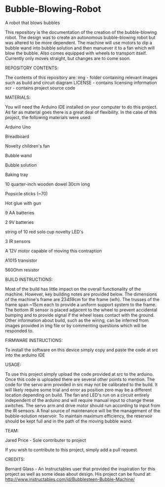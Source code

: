 # Bubble-Blowing-Robot
A robot that blows bubbles

This repository is the documentation of the creation of the bubble-blowing robot. The design was to create an autonomous bubble-blowing robot but was altered to be more dependent. The machine will use motors to dip a bubble wand into bubble solution and then manuever it to a fan which will blow the bubble. Also comes equipped with wheels to transport itself. Currently only moves straight, but changes are to come soon. 

REPOSITORY CONTENTS:

The contents of this repository are:
img - folder containing relevant images such as build and circuit diagram
LICENSE - contains licensing information
scr - contains project source code

MATERIALS:

You will need the Arduino IDE installed on your computer to do this project. As far as material goes there is a great deal of flexibility. In the case of this project, the following materials were used:

Arduino Uno

Breadboard

Novelty children's fan

Bubble wand

Bubble solution

Baking tray

10 quarter-inch wooden dowel 30cm long

Popsicle sticks (~70)

Hot glue with gun

9 AA batteries

2 9V batteries

string of 10 red solo cup novelty LED's

3 IR sensors

A 12V motor capable of moving this contraption

A1015 transistor

560Ohm resistor


BUILD INSTRUCTIONS:

Most of the build has little impact on the overall functionality of the machine. However, key building notes are provided below.
The dimensions of the machine's frame are 23*45*9cm for the frame (w*l*h). The trusses of the frame span ~15cm each to provide a uniform support system to the frame. The bottom IR sensor is placed adjacent to the wheel to prevent accidental bumping and to provide signal if the wheel loses contact with the ground. Other information about build, such as the wiring, can be inferred from images provided in img file or by commenting questions which will be responded to.

FIRMWARE INSTRUCTIONS:

To install the software on this device simply copy and paste the code at src into the arduino IDE

USAGE:

To use this project simply upload the code provided at src to the arduino. Once this code is uploaded there are several other points to mention. The code for the servo arm provided in src may not be calibrated to the build. It will likely require some trial and error as position zero may be a different location depending on build. The fan and LED's run on a circuit entirely independent of the arduino and will require manual input to change these switches. The servo arm and drive motor should run according to input from the IR sensors. A final source of maintenance will be the management of the bubble-solution reservoir. To maintain maximum efficiency, the reservoir should be kept full and in the path of the moving bubble wand. 
 
 
TEAM:

Jared Price - Sole contributer to project

If you wish to contribute to this project, simply add a pull request


CREDITS:


 Bernard Glass - An Instructables user that provided the inspiration for this project as well as some ideas about design. 
                 His project can be found at: http://www.instructables.com/id/Bubblesteen-Bubble-Machine/
